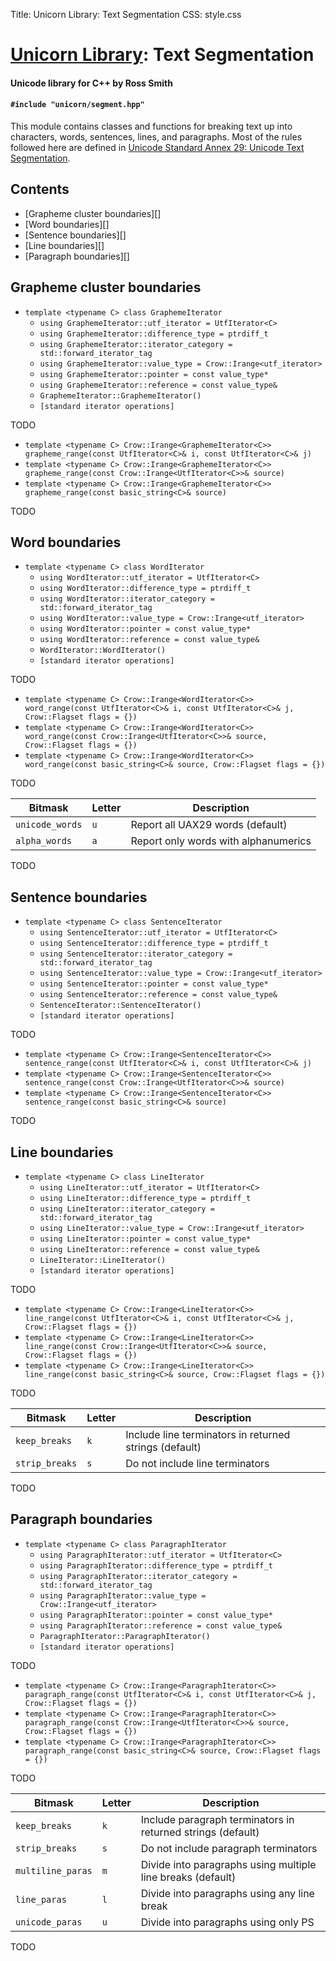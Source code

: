 Title: Unicorn Library: Text Segmentation
CSS: style.css

# [Unicorn Library](index.html): Text Segmentation #

#### Unicode library for C++ by Ross Smith ####

#### `#include "unicorn/segment.hpp"` ####

This module contains classes and functions for breaking text up into
characters, words, sentences, lines, and paragraphs. Most of the rules
followed here are defined in [Unicode Standard Annex 29: Unicode Text
Segmentation](http://www.unicode.org/reports/tr29/).

## Contents ##

* [Grapheme cluster boundaries][]
* [Word boundaries][]
* [Sentence boundaries][]
* [Line boundaries][]
* [Paragraph boundaries][]

## Grapheme cluster boundaries ##

* `template <typename C> class GraphemeIterator`
    * `using GraphemeIterator::utf_iterator = UtfIterator<C>`
    * `using GraphemeIterator::difference_type = ptrdiff_t`
    * `using GraphemeIterator::iterator_category = std::forward_iterator_tag`
    * `using GraphemeIterator::value_type = Crow::Irange<utf_iterator>`
    * `using GraphemeIterator::pointer = const value_type*`
    * `using GraphemeIterator::reference = const value_type&`
    * `GraphemeIterator::GraphemeIterator()`
    * `[standard iterator operations]`

TODO

* `template <typename C> Crow::Irange<GraphemeIterator<C>> grapheme_range(const UtfIterator<C>& i, const UtfIterator<C>& j)`
* `template <typename C> Crow::Irange<GraphemeIterator<C>> grapheme_range(const Crow::Irange<UtfIterator<C>>& source)`
* `template <typename C> Crow::Irange<GraphemeIterator<C>> grapheme_range(const basic_string<C>& source)`

TODO

## Word boundaries ##

* `template <typename C> class WordIterator`
    * `using WordIterator::utf_iterator = UtfIterator<C>`
    * `using WordIterator::difference_type = ptrdiff_t`
    * `using WordIterator::iterator_category = std::forward_iterator_tag`
    * `using WordIterator::value_type = Crow::Irange<utf_iterator>`
    * `using WordIterator::pointer = const value_type*`
    * `using WordIterator::reference = const value_type&`
    * `WordIterator::WordIterator()`
    * `[standard iterator operations]`

TODO

* `template <typename C> Crow::Irange<WordIterator<C>> word_range(const UtfIterator<C>& i, const UtfIterator<C>& j, Crow::Flagset flags = {})`
* `template <typename C> Crow::Irange<WordIterator<C>> word_range(const Crow::Irange<UtfIterator<C>>& source, Crow::Flagset flags = {})`
* `template <typename C> Crow::Irange<WordIterator<C>> word_range(const basic_string<C>& source, Crow::Flagset flags = {})`

TODO

Bitmask          | Letter  | Description
-------          | ------  | -----------
`unicode_words`  | `u`     | Report all UAX29 words (default)
`alpha_words`    | `a`     | Report only words with alphanumerics

TODO

## Sentence boundaries ##

* `template <typename C> class SentenceIterator`
    * `using SentenceIterator::utf_iterator = UtfIterator<C>`
    * `using SentenceIterator::difference_type = ptrdiff_t`
    * `using SentenceIterator::iterator_category = std::forward_iterator_tag`
    * `using SentenceIterator::value_type = Crow::Irange<utf_iterator>`
    * `using SentenceIterator::pointer = const value_type*`
    * `using SentenceIterator::reference = const value_type&`
    * `SentenceIterator::SentenceIterator()`
    * `[standard iterator operations]`

TODO

* `template <typename C> Crow::Irange<SentenceIterator<C>> sentence_range(const UtfIterator<C>& i, const UtfIterator<C>& j)`
* `template <typename C> Crow::Irange<SentenceIterator<C>> sentence_range(const Crow::Irange<UtfIterator<C>>& source)`
* `template <typename C> Crow::Irange<SentenceIterator<C>> sentence_range(const basic_string<C>& source)`

TODO

## Line boundaries ##

* `template <typename C> class LineIterator`
    * `using LineIterator::utf_iterator = UtfIterator<C>`
    * `using LineIterator::difference_type = ptrdiff_t`
    * `using LineIterator::iterator_category = std::forward_iterator_tag`
    * `using LineIterator::value_type = Crow::Irange<utf_iterator>`
    * `using LineIterator::pointer = const value_type*`
    * `using LineIterator::reference = const value_type&`
    * `LineIterator::LineIterator()`
    * `[standard iterator operations]`

TODO

* `template <typename C> Crow::Irange<LineIterator<C>> line_range(const UtfIterator<C>& i, const UtfIterator<C>& j, Crow::Flagset flags = {})`
* `template <typename C> Crow::Irange<LineIterator<C>> line_range(const Crow::Irange<UtfIterator<C>>& source, Crow::Flagset flags = {})`
* `template <typename C> Crow::Irange<LineIterator<C>> line_range(const basic_string<C>& source, Crow::Flagset flags = {})`

TODO

Bitmask         | Letter  | Description
-------         | ------  | -----------
`keep_breaks`   | `k`     | Include line terminators in returned strings (default)
`strip_breaks`  | `s`     | Do not include line terminators

TODO

## Paragraph boundaries ##

* `template <typename C> class ParagraphIterator`
    * `using ParagraphIterator::utf_iterator = UtfIterator<C>`
    * `using ParagraphIterator::difference_type = ptrdiff_t`
    * `using ParagraphIterator::iterator_category = std::forward_iterator_tag`
    * `using ParagraphIterator::value_type = Crow::Irange<utf_iterator>`
    * `using ParagraphIterator::pointer = const value_type*`
    * `using ParagraphIterator::reference = const value_type&`
    * `ParagraphIterator::ParagraphIterator()`
    * `[standard iterator operations]`

TODO

* `template <typename C> Crow::Irange<ParagraphIterator<C>> paragraph_range(const UtfIterator<C>& i, const UtfIterator<C>& j, Crow::Flagset flags = {})`
* `template <typename C> Crow::Irange<ParagraphIterator<C>> paragraph_range(const Crow::Irange<UtfIterator<C>>& source, Crow::Flagset flags = {})`
* `template <typename C> Crow::Irange<ParagraphIterator<C>> paragraph_range(const basic_string<C>& source, Crow::Flagset flags = {})`

TODO

Bitmask            | Letter  | Description
-------            | ------  | -----------
`keep_breaks`      | `k`     | Include paragraph terminators in returned strings (default)
`strip_breaks`     | `s`     | Do not include paragraph terminators
`multiline_paras`  | `m`     | Divide into paragraphs using multiple line breaks (default)
`line_paras`       | `l`     | Divide into paragraphs using any line break
`unicode_paras`    | `u`     | Divide into paragraphs using only PS

TODO
